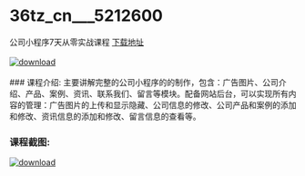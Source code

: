 # 36tz_cn___5212600
公司小程序7天从零实战课程
[下载地址](http://www.36tz.cn/article/5212600 "下载地址")
<br/></br>[![download](http://36tz.cn/muke_img/2020_04_2-116.png "下载地址")](http://www.36tz.cn/article/5212600 "下载地址")
<br/></br>### 课程介绍:
主要讲解完整的公司小程序的的制作，包含：广告图片、公司介绍、产品、案例、资讯、联系我们、留言等模块。配备网站后台，可以实现所有内容的管理：广告图片的上传和显示隐藏、公司信息的修改、公司产品和案例的添加和修改、资讯信息的添加和修改、留言信息的查看等。

### 课程截图:
[![download](http://36tz.cn/muke_img/2020_04_1-180.png "下载地址")](http://www.36tz.cn/article/5212600 "下载地址")
